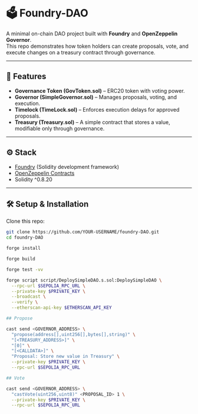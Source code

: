 # 🗳️ Foundry-DAO

A minimal on-chain DAO project built with **Foundry** and **OpenZeppelin Governor**.  
This repo demonstrates how token holders can create proposals, vote, and execute changes on a treasury contract through governance.

---

## 📌 Features
- **Governance Token (GovToken.sol)** – ERC20 token with voting power.
- **Governor (SimpleGovernor.sol)** – Manages proposals, voting, and execution.
- **Timelock (TimeLock.sol)** – Enforces execution delays for approved proposals.
- **Treasury (Treasury.sol)** – A simple contract that stores a value, modifiable only through governance.

---

## ⚙️ Stack
- [Foundry](https://book.getfoundry.sh/) (Solidity development framework)
- [OpenZeppelin Contracts](https://docs.openzeppelin.com/contracts/)
- Solidity ^0.8.20

---

## 🛠️ Setup & Installation

Clone this repo:
```bash
git clone https://github.com/YOUR-USERNAME/foundry-DAO.git
cd foundry-DAO

forge install

forge build

forge test -vv

forge script script/DeploySimpleDAO.s.sol:DeploySimpleDAO \
  --rpc-url $SEPOLIA_RPC_URL \
  --private-key $PRIVATE_KEY \
  --broadcast \
  --verify \
  --etherscan-api-key $ETHERSCAN_API_KEY

## Propose

cast send <GOVERNOR_ADDRESS> \
  "propose(address[],uint256[],bytes[],string)" \
  "[<TREASURY_ADDRESS>]" \
  "[0]" \
  "[<CALLDATA>]" \
  "Proposal: Store new value in Treasury" \
  --private-key $PRIVATE_KEY \
  --rpc-url $SEPOLIA_RPC_URL

## Vote

cast send <GOVERNOR_ADDRESS> \
  "castVote(uint256,uint8)" <PROPOSAL_ID> 1 \
  --private-key $PRIVATE_KEY \
  --rpc-url $SEPOLIA_RPC_URL

